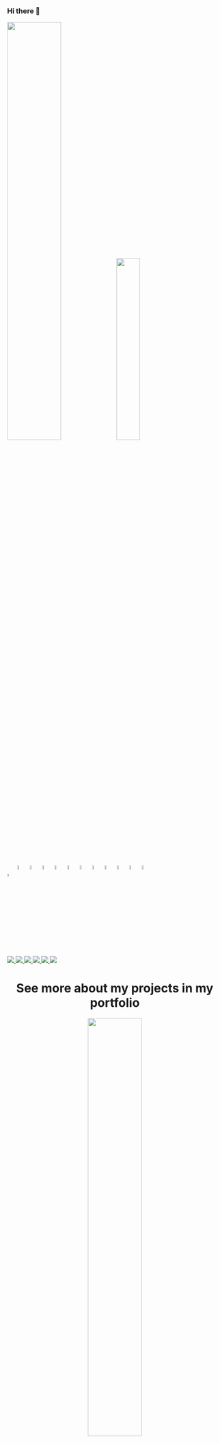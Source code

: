 ### Hi there 👋

<div align="left">
  <img width="50%" height="auto" src="https://github-readme-stats.vercel.app/api?username=LeonardoSarto&show_icons=true&theme=dark">
  <img width="33%" height="auto" src="https://github-readme-stats.vercel.app/api/top-langs/?username=LeonardoSarto&layout=compact&theme=dark&langs_count=8">
  <br>
  <div style="display: inline_block"><br>
    <img align="center" width="4%" height="auto" src="https://cdn.discordapp.com/attachments/921445393169006693/1082531740150681651/html5-logo-10.png">
    <img align="center" width="5%" height="auto" src="https://cdn.discordapp.com/attachments/921445393169006693/1082531359052009513/1200px-CSS3_logo.png">
    <img align="center" width="5%" height="auto" src="https://cdn.discordapp.com/attachments/921445393169006693/1082518014475378708/javascript-logo.png">
    <img align="center" width="5%" height="auto" src="https://cdn.discordapp.com/attachments/921445393169006693/1082530178183479307/bootstrap-logo.png">
    <img align="center" width="5%" height="auto" src="https://cdn.discordapp.com/attachments/921445393169006693/1082518032473137242/typescript-logo.png">
    <img align="center" width="5%" height="auto" src="https://cdn.discordapp.com/attachments/921445393169006693/1082529716164120606/angular-logo.png">
    <img align="center" width="5%" height="auto" src="https://cdn.discordapp.com/attachments/921445393169006693/1082518065251627098/java-logo.png">
    <img align="center" width="5%" height="auto" src="https://cdn.discordapp.com/attachments/921445393169006693/1082530151952302230/springboot-logo.png">
    <img align="center" width="5%" height="auto" src="https://cdn.discordapp.com/attachments/921445393169006693/1082517980132421642/dart-logo.png">
    <img align="center" width="5%" height="auto" src="https://cdn.discordapp.com/attachments/921445393169006693/1082530035669418014/flutter-logo.png">
    <img align="center" width="5%" height="auto" src="https://cdn.discordapp.com/attachments/921445393169006693/1082530165936103424/material-design-logo.png">
    <img align="center" width="5%" height="auto" src="https://cdn.discordapp.com/attachments/921445393169006693/1082518051947290664/golang-logo.png">
  </div>
  <br>
  <a href="https://www.linkedin.com/in/leonardo-sarto-978b99219">
    <img src="https://img.shields.io/badge/LinkedIn-0077B5?style=for-the-badge&logo=linkedin&logoColor=white">
  </a>
  <a href="https://www.twitch.tv/sartoengineer">
    <img src="https://img.shields.io/badge/Twitch-9146FF?style=for-the-badge&logo=twitch&logoColor=white">
  </a>
  <a href="https://www.youtube.com/channel/UC-iyE_7xYS2Y53i0qbRN2cA">
    <img src="https://img.shields.io/badge/YouTube-FF0000?style=for-the-badge&logo=youtube&logoColor=white">
  </a>
  <a href="https://twitter.com/sarto_leonardo">
    <img src="https://img.shields.io/badge/Twitter-1DA1F2?style=for-the-badge&logo=twitter&logoColor=white">
  </a>
  <a href="https://www.facebook.com/sarto.leonardo">
    <img src="https://img.shields.io/badge/Facebook-1877F2?style=for-the-badge&logo=facebook&logoColor=white">
  </a>
  <a href="https://www.instagram.com/sarto_leonardo">
    <img src="https://img.shields.io/badge/Instagram-E4405F?style=for-the-badge&logo=instagram&logoColor=white">
  </a>
</div>


<div align="center">
  <h1>
    See more about my projects in my portfolio
  </h1>
    <a href="https://leonardosarto.github.io/portfolio">
      <img width="50%" height="auto" src="https://cdn.discordapp.com/attachments/921445393169006693/1082528974405632061/image.png">
  </a>
</div>
